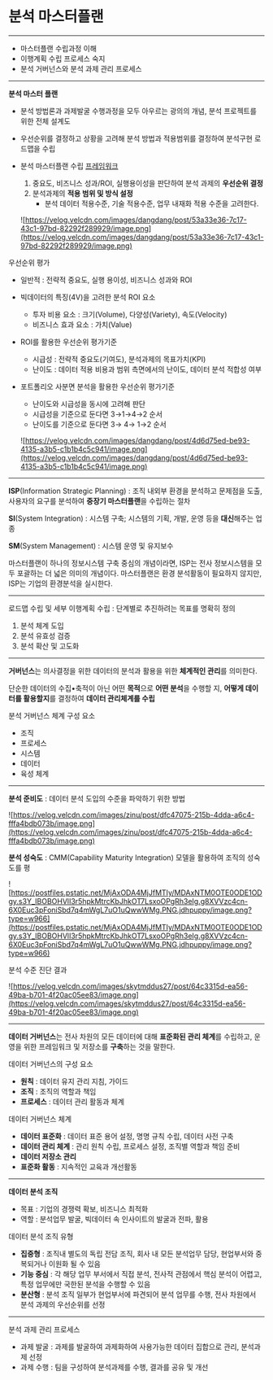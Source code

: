 # 분석 마스터플랜

---

- 마스터플랜 수립과정 이해
- 이행계획 수립 프로세스 숙지
- 분석 거버넌스와 분석 과제 관리 프로세스

---

**분석 마스터 플랜**

- 분석 방법론과 과제발굴 수행과정을 모두 아우르는 광의의 개념, 분석 프로젝트를 위한 전체 설계도
- 우선순위를 결정하고 상황을 고려해 분석 방법과 적용범위를 결정하여 분석구현 로드맵을 수립
- 분석 마스터플랜 수립 [프레임워크](https://namu.wiki/w/%ED%94%84%EB%A0%88%EC%9E%84%EC%9B%8C%ED%81%AC)
    1. 중요도, 비즈니스 성과/ROI, 실행용이성을 판단하여 분석 과제의 **우선순위 결정**
    2. 분석과제의 **적용 범위 및 방식 설정**
        - 분석 데이터 적용수준, 기술 적용수준, 업무 내재화 적용 수준을 고려한다.
    
    ![https://velog.velcdn.com/images/dangdang/post/53a33e36-7c17-43c1-97bd-82292f289929/image.png](https://velog.velcdn.com/images/dangdang/post/53a33e36-7c17-43c1-97bd-82292f289929/image.png)
    

우선순위 평가

- 일반적 : 전략적 중요도, 실행 용이성, 비즈니스 성과와 ROI
- 빅데이터의 특징(4V)을 고려한 분석 ROI 요소
    - 투자 비용 요소 : 크기(Volume), 다양성(Variety), 속도(Velocity)
    - 비즈니스 효과 요소 : 가치(Value)
- ROI를 활용한 우선순위 평가기준
    - 시급성 : 전략적 중요도(기여도), 분석과제의 목표가치(KPI)
    - 난이도 : 데이터 적용 비용과 범위 측면에서의 난이도, 데이터 분석 적합성 여부
- 포트폴리오 사분면 분석을 활용한 우선순위 평가기준
    - 난이도와 시급성을 동시에 고려해 판단
    - 시급성을 기준으로 둔다면 3→1→4→2 순서
    - 난이도를 기준으로 둔다면 3→ 4→ 1→2 순서
    
    ![https://velog.velcdn.com/images/dangdang/post/4d6d75ed-be93-4135-a3b5-c1b1b4c5c941/image.png](https://velog.velcdn.com/images/dangdang/post/4d6d75ed-be93-4135-a3b5-c1b1b4c5c941/image.png)
    

---

**ISP**(Information Strategic Planning) : 조직 내외부 환경을 분석하고 문제점을 도출, 사용자의 요구를 분석하여 **중장기 마스터플랜**을 수립하는 절차 

**SI**(System Integration) : 시스템 구축; 시스템의 기획, 개발, 운영 등을 **대신**해주는 업종

**SM**(System Management) : 시스템 운영 및 유지보수

마스터플랜이 하나의 정보시스템 구축 중심의 개념이라면, ISP는 전사 정보시스템을 모두 포괄하는 더 넓은 의미의 개념이다. 마스터플랜은 환경 분석활동이 필요하지 않지만, ISP는 기업의 환경분석을 실시한다.

---

로드맵 수립 및 세부 이행계획 수립 : 단계별로 추진하려는 목표를 명확히 정의

1. 분석 체계 도입
2. 분석 유효성 검증
3. 분석 확산 및 고도화

---

**거버넌스**는 의사결정을 위한 데이터의 분석과 활용을 위한 **체계적인 관리**를 의미한다.

단순한 데이터의 수집•축적이 아닌 어떤 **목적**으로 **어떤 분석**을 수행할 지, **어떻게 데이터를 활용할지**를 결정하여 **데이터 관리체계를 수립**

분석 거버넌스 체계 구성 요소

- 조직
- 프로세스
- 시스템
- 데이터
- 육성 체계

---

**분석 준비도** : 데이터 분석 도입의 수준을 파악하기 위한 방법

![https://velog.velcdn.com/images/zinu/post/dfc47075-215b-4dda-a6c4-fffa4bdb073b/image.png](https://velog.velcdn.com/images/zinu/post/dfc47075-215b-4dda-a6c4-fffa4bdb073b/image.png)

**분석 성숙도** : CMM(Capability Maturity Integration) 모델을 활용하여 조직의 성숙도를 평

![https://postfiles.pstatic.net/MjAxODA4MjJfMTIy/MDAxNTM0OTE0ODE1ODgy.s3Y_IBOBOHVlI3r5hpkMtrcKbJhkOT7LsxoOPgRh3eIg.g8XVVzc4cn-6X0Euc3pFoniSbd7q4mWgL7uO1uQwwWMg.PNG.jdhpuppy/image.png?type=w966](https://postfiles.pstatic.net/MjAxODA4MjJfMTIy/MDAxNTM0OTE0ODE1ODgy.s3Y_IBOBOHVlI3r5hpkMtrcKbJhkOT7LsxoOPgRh3eIg.g8XVVzc4cn-6X0Euc3pFoniSbd7q4mWgL7uO1uQwwWMg.PNG.jdhpuppy/image.png?type=w966)

분석 수준 진단 결과

![https://velog.velcdn.com/images/skytmddus27/post/64c3315d-ea56-49ba-b701-4f20ac05ee83/image.png](https://velog.velcdn.com/images/skytmddus27/post/64c3315d-ea56-49ba-b701-4f20ac05ee83/image.png)

---

**데이터 거버넌스**는 전사 차원의 모든 데이터에 대해 **표준화된 관리 체계**를 수립하고, 운영을 위한 프레임워크 및 저장소를 **구축**하는 것을 말한다.

데이터 거버넌스의 구성 요소

- **원칙** : 데이터 유지 관리 지침, 가이드
- **조직** : 조직의 역할과 책임
- **프로세스** : 데이터 관리 활동과 체계

데이터 거버넌스 체계

- **데이터 표준화** : 데이터 표준 용어 설정, 명명 규칙 수립, 데이터 사전 구축
- **데이터 관리 체계** : 관리 원칙 수립, 프로세스 설정, 조직별 역할과 책임 준비
- **데이터 저장소 관리**
- **표준화 활동** : 지속적인 교육과 개선활동

---

**데이터 분석 조직**

- 목표 : 기업의 경쟁력 확보, 비즈니스 최적화
- 역할 : 분석업무 발굴, 빅데이터 속 인사이트의 발굴과 전파, 활용

데이터 분석 조직 유형

- **집중형** : 조직내 별도의 독립 전담 조직, 회사 내 모든 분석업무 담당, 현업부서와 중복되거나 이원화 될 수 있음
- **기능 중심** : 각 해당 업무 부서에서 직접 분석, 전사적 관점에서 핵심 분석이 어렵고, 특정 업무에만 국한된 분석을 수행할 수 있음
- **분산형** : 분석 조직 일부가 현업부서에 파견되어 분석 업무를 수행, 전사 차원에서 분석 과제의 우선순위를 선정

---

분석 과제 관리 프로세스

- 과제 발굴 : 과제를 발굴하여 과제화하여 사용가능한 데이터 집합으로 관리, 분석과제 선정
- 과제 수행 : 팀을 구성하여 분석과제를 수행, 결과를 공유 및 개선